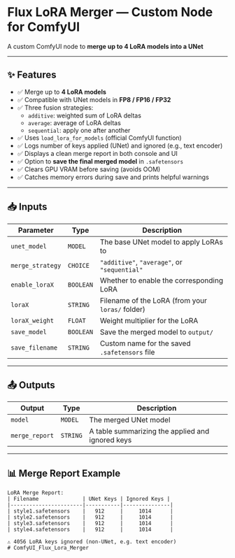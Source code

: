 # Flux LoRA Merger — Custom Node for ComfyUI

A custom ComfyUI node to **merge up to 4 LoRA models into a UNet**

---

## ✨ Features

- ✅ Merge up to **4 LoRA models**
- ✅ Compatible with UNet models in **FP8 / FP16 / FP32**
- ✅ Three fusion strategies:
  - `additive`: weighted sum of LoRA deltas
  - `average`: average of LoRA deltas
  - `sequential`: apply one after another
- ✅ Uses `load_lora_for_models` (official ComfyUI function)
- ✅ Logs number of keys applied (UNet) and ignored (e.g., text encoder)
- ✅ Displays a clean merge report in both console and UI
- ✅ Option to **save the final merged model** in `.safetensors`
- ✅ Clears GPU VRAM before saving (avoids OOM)
- ✅ Catches memory errors during save and prints helpful warnings

---

## 📥 Inputs

| Parameter        | Type     | Description |
|------------------|----------|-------------|
| `unet_model`     | `MODEL`  | The base UNet model to apply LoRAs to |
| `merge_strategy` | `CHOICE` | `"additive"`, `"average"`, or `"sequential"` |
| `enable_loraX`   | `BOOLEAN`| Whether to enable the corresponding LoRA |
| `loraX`          | `STRING` | Filename of the LoRA (from your `loras/` folder) |
| `loraX_weight`   | `FLOAT`  | Weight multiplier for the LoRA |
| `save_model`     | `BOOLEAN`| Save the merged model to `output/` |
| `save_filename`  | `STRING` | Custom name for the saved `.safetensors` file |

---

## 📤 Outputs

| Output           | Type     | Description |
|------------------|----------|-------------|
| `model`          | `MODEL`  | The merged UNet model |
| `merge_report`   | `STRING` | A table summarizing the applied and ignored keys |

---

## 📊 Merge Report Example

```text
LoRA Merge Report:
| Filename              | UNet Keys | Ignored Keys |
|-----------------------|-----------|---------------|
| style1.safetensors    |   912     |     1014      |
| style2.safetensors    |   912     |     1014      |
| style3.safetensors    |   912     |     1014      |
| style4.safetensors    |   912     |     1014      |

⚠️ 4056 LoRA keys ignored (non-UNet, e.g. text encoder)
# ComfyUI_Flux_Lora_Merger
